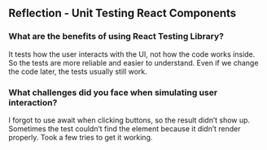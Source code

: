 ## Reflection - Unit Testing React Components

### What are the benefits of using React Testing Library?

It tests how the user interacts with the UI, not how the code works inside. So the tests are more reliable and easier to understand. Even if we change the code later, the tests usually still work.

### What challenges did you face when simulating user interaction?

I forgot to use await when clicking buttons, so the result didn’t show up. Sometimes the test couldn’t find the element because it didn’t render properly. Took a few tries to get it working.

